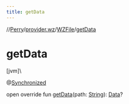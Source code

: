 ```yaml
---
title: getData
---
```

//[Perry](../../../index.html)/[provider.wz](../index.html)/[WZFile](index.html)/[getData](get-data.html)



# getData



[jvm]\




@[Synchronized](https://kotlinlang.org/api/latest/jvm/stdlib/kotlin.jvm/-synchronized/index.html)



open override fun [getData](get-data.html)(path: [String](https://kotlinlang.org/api/latest/jvm/stdlib/kotlin/-string/index.html)): [Data](../../provider/-data/index.html)?




